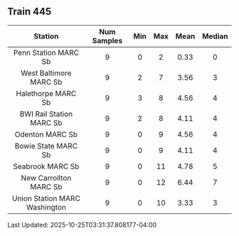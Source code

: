 ## Train 445

| Station | Num Samples | Min | Max | Mean | Median |
| :-----: | :---------: | :-: | :-: | :--: | :----: |
| Penn Station MARC Sb | 9 | 0 | 2 | 0.33 | 0 |
| West Baltimore MARC Sb | 9 | 2 | 7 | 3.56 | 3 |
| Halethorpe MARC Sb | 9 | 3 | 8 | 4.56 | 4 |
| BWI Rail Station MARC Sb | 9 | 2 | 8 | 4.11 | 4 |
| Odenton MARC Sb | 9 | 0 | 9 | 4.56 | 4 |
| Bowie State MARC Sb | 9 | 0 | 9 | 4.11 | 4 |
| Seabrook MARC Sb | 9 | 0 | 11 | 4.78 | 5 |
| New Carrollton MARC Sb | 9 | 0 | 12 | 6.44 | 7 |
| Union Station MARC Washington | 9 | 0 | 10 | 3.33 | 3 |


Last Updated: 2025-10-25T03:31:37.808177-04:00